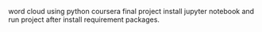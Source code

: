 word cloud using python 
coursera final project
install jupyter notebook and run project after install requirement packages.
